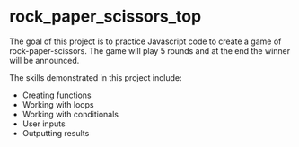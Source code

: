 # rock_paper_scissors_top
The goal of this project is to practice Javascript code to create a game of rock-paper-scissors. The game will play 5 rounds and at the end the winner will be announced.

The skills demonstrated in this project include:
- Creating functions
- Working with loops
- Working with conditionals
- User inputs
- Outputting results